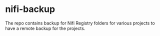 # nifi-backup
The repo contains backup for Nifi Registry folders for various projects to have a remote backup for the projects.

